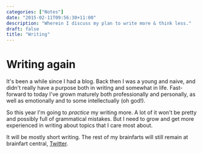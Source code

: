 ```yaml
---
categories: ["Notes"]
date: "2015-02-11T09:56:30+11:00"
description: "Wherein I discuss my plan to write more & think less."
draft: false
title: "Writing"
---
```

# Writing again

It's been a while since I had a blog. Back then I was a young and
naive, and didn't really have a purpose both in writing and somewhat
in life. Fast-forward to today I've grown maturely both professionally
and personally, as well as emotionally and to some intellectually (oh
god!).

So this year I'm going to *practice* my writing more. A lot of it
won't be pretty and possibly full of grammatical mistakes. But I need
to grow and get more experienced in writing about topics that I care
most about.

It will be mostly short writing. The rest of my brainfarts will still
remain at brainfart central, [Twitter](https://twitter.com/jmalonzo).
